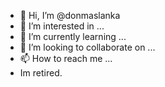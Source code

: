 - 👋 Hi, I’m @donmaslanka
- 👀 I’m interested in ...
- 🌱 I’m currently learning ...
- 💞️ I’m looking to collaborate on ...
- 📫 How to reach me ...
- Im retired.

<!---
donmaslanka/donmaslanka is a ✨ special ✨ repository because its `README.md` (this file) appears on your GitHub profile.
You can click the Preview link to take a look at your changes.
--->
